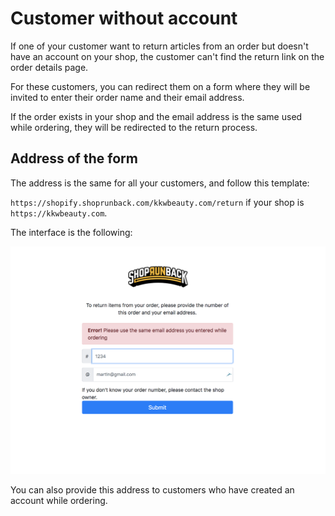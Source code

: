 # Customer without account

If one of your customer want to return articles from an order but doesn't have an account on your shop, the customer can't find the return link on the order details page.

For these customers, you can redirect them on a form where they will be invited to enter their order name and their email address.

If the order exists in your shop and the email address is the same used while ordering, they will be redirected to the return process.

## Address of the form

The address is the same for all your customers, and follow this template:

`https://shopify.shoprunback.com/kkwbeauty.com/return` if your shop is `https://kkwbeauty.com`.

The interface is the following:

![account](images/shopify/interface.png)

<aside class="notice">
  You can also provide this address to customers who have created an account while ordering.
</aside>